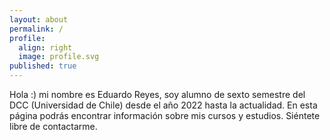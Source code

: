 ```yaml
---
layout: about
permalink: /
profile:
  align: right
  image: profile.svg
published: true
---
```


Hola :) mi nombre es Eduardo Reyes, soy alumno de sexto semestre del DCC (Universidad de Chile) desde el año 2022 hasta la actualidad. En esta página podrás encontrar información sobre mis cursos y estudios. Siéntete libre de contactarme.
